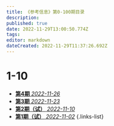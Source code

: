 ```yaml
---
title: 《参考信息》第0-100期目录
description: 
published: true
date: 2022-11-29T13:00:50.774Z
tags: 
editor: markdown
dateCreated: 2022-11-29T11:37:26.692Z
---
```


# 1-10
- [**第4期** *2022-11-26*](4)
- [**第3期** *2022-11-23*](3)
- [**第2期（试）** *2022-11-10*](2)
- [**第1期（试）** *2022-11-02*](1)
{.links-list}

